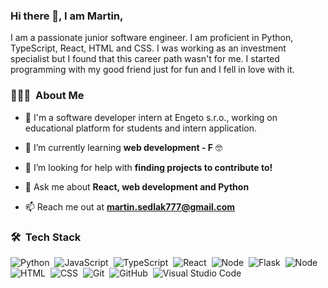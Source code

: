 ### Hi there 👋, I am Martin, 

I am a passionate junior software engineer. I am proficient in Python, TypeScript, React, HTML and CSS. I was working as an investment specialist but I found that this career path wasn't for me. I started programming with my good friend just for fun and I fell in love with it.

### 👨🏻‍💻 &nbsp;About Me

- 🔭 I'm a software developer intern at Engeto s.r.o., working on educational platform for students and intern application. 

- 🌱 I’m currently learning **web development - F** 🤓

- 🤝 I’m looking for help with **finding projects to contribute to!**

- 💬 Ask me about **React, web development and Python**

- 📫 Reach me out at **martin.sedlak777@gmail.com**

### 🛠 &nbsp;Tech Stack

![Python](https://img.shields.io/badge/-Python-05122A?style=flat&logo=python)&nbsp;
![JavaScript](https://img.shields.io/badge/-JavaScript-05122A?style=flat&logo=javascript)&nbsp;
![TypeScript](https://img.shields.io/badge/-TypeScript-05122A?style=flat&logo=typescript)&nbsp;
![React](https://img.shields.io/badge/-ReactJs-05122A?style=flat&logo=react)&nbsp;
![Node](https://img.shields.io/badge/-Node-05122A?style=flat&logo=node)&nbsp;
![Flask](https://img.shields.io/badge/-Flask-05122A?style=flat&logo=flask&logoColor=A8B9CC)&nbsp;
![Node](https://img.shields.io/badge/-ReactJs-05122A?style=flat&logo=react)&nbsp;
![HTML](https://img.shields.io/badge/-HTML-05122A?style=flat&logo=HTML5)&nbsp;
![CSS](https://img.shields.io/badge/-CSS-05122A?style=flat&logo=CSS3&logoColor=1572B6)&nbsp;
![Git](https://img.shields.io/badge/-Git-05122A?style=flat&logo=git)&nbsp;
![GitHub](https://img.shields.io/badge/-GitHub-05122A?style=flat&logo=github)&nbsp;
![Visual Studio Code](https://img.shields.io/badge/-Visual%20Studio%20Code-05122A?style=flat&logo=visual-studio-code&logoColor=007ACC)&nbsp;

